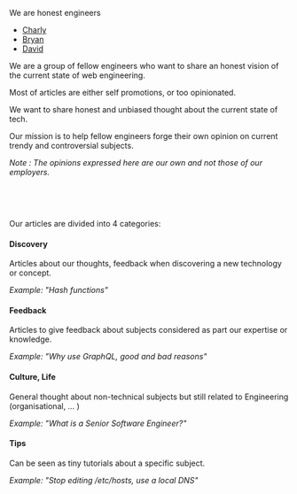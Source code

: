 We are honest engineers

- [Charly](https://twitter.com/whereischarly)
- [Bryan](https://twitter.com/gearnode)
- [David](https://twitter.com/mru2_dev)

We are a group of fellow engineers who want to share an honest vision of the current state of web engineering. 

Most of articles are either self promotions, or too opinionated.

We want to share honest and unbiased thought about the current state of tech. 

Our mission is to help fellow engineers forge their own opinion on current trendy and controversial subjects.

*Note : The opinions expressed here are our own and not those of our employers.*

<p>&nbsp;</p>
<p>&nbsp;</p>

Our articles are divided into 4 categories:

#### Discovery
Articles about our thoughts, feedback when discovering a new technology or concept.

*Example: "Hash functions"*

#### Feedback
Articles to give feedback about subjects considered as part our expertise or knowledge.

*Example: "Why use GraphQL, good and bad reasons"*

#### Culture, Life
General thought about non-technical subjects but still related to Engineering (organisational, … )

*Example: "What is a Senior Software Engineer?"*

#### Tips
Can be seen as tiny tutorials about a specific subject.

*Example: "Stop editing /etc/hosts, use a local DNS"*
